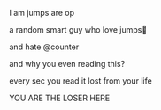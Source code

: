 I am jumps are op

a random smart guy who love jumps💞️

and hate @counter

and why you even reading this?

every sec you read it lost from your life

YOU ARE THE LOSER HERE
